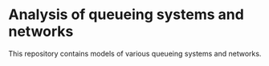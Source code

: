 # Analysis of queueing systems and networks

This repository contains models of various queueing systems and networks.
